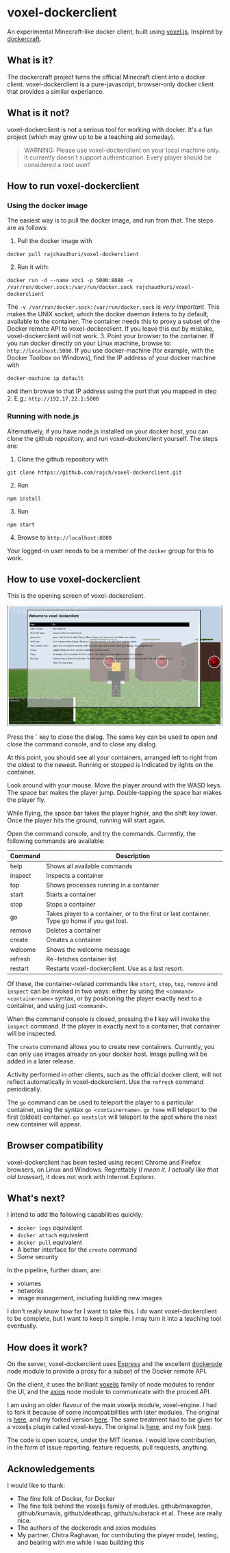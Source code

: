 # voxel-dockerclient
An experimental Minecraft-like docker client, built using [voxel.js](http://voxeljs.com/). Inspired by [dockercraft](https://github.com/docker/dockercraft).

## What is it?
The dockercraft project turns the official Minecraft client into a docker client. voxel-dockerclient is a pure-javascript, browser-only docker client that provides a similar experiance.

## What is it not?
voxel-dockerclient is not a serious tool for working with docker. It's a fun project (which may grow up to be a teaching aid someday).

> WARNING: Please use voxel-dockerclient on your local machine only.
> It currently doesn't support authentication.
> Every player should be considered a root user! 

## How to run voxel-dockerclient
### Using the docker image
The easiest way is to pull the docker image, and run from that. The steps are as follows:

1. Pull the docker image with

  ```
  docker pull rajchaudhuri/voxel-dockerclient
  ```
2. Run it with:

  ```
  docker run -d --name vdc1 -p 5000:8080 -v /var/run/docker.sock:/var/run/docker.sock rajchaudhuri/voxel-dockerclient
  ```

  The  `-v /var/run/docker.sock:/var/run/docker.sock` is *very important*. This makes the UNIX socket, which the docker daemon listens to by default, available to the container. The container needs this to proxy a subset of the Docker remote API to voxel-dockerclient. If you leave this out by mistake, voxel-dockerclient will not work.
3. Point your browser to the container. If you run docker directly on your Linux machine, browse to: `http://localhost:5000`.
  If you use docker-machine (for example, with the Docker Toolbox on Windows), find the IP address of your docker machine with
  
  ```
  docker-machine ip default
  ```
  and then browse to that IP address using the port that you mapped in step 2. E.g.: `http://192.17.22.1:5000`

### Running with node.js
Alternatively, if you have node.js installed on your docker host, you can clone the github repository, and run voxel-dockerclient yourself. The steps are:

1. Clone the github repository with

  ```
  git clone https://github.com/rajch/voxel-dockerclient.git
  ```
2. Run

  ```
  npm install
  ```
3. Run

  ```
  npm start
  ```
4. Browse to `http://localhost:8080`

Your logged-in user needs to be a member of the `docker` group for this to work.

## How to use voxel-dockerclient
This is the opening screen of voxel-dockerclient.

![Opening screen](docs/img/openingscreen.png)

Press the **\`** key to close the dialog. The same key can be used to open and close the command console, and to close any dialog.

At this point, you should see all your containers, arranged left to right from the oldest to the newest. Running or stopped is indicated by lights on the container.

Look around with your mouse. Move the player around with the WASD keys. The space bar makes the player jump. Double-tapping the space bar makes the player fly.

While flying, the space bar takes the player higher, and the shift key lower. Once the player hits the ground, running will start again.

Open the command console, and try the commands. Currently, the following commands are available:
    <table><thead><tr><th>Command</th><th>Description</th></tr></thead><tbody><tr><td>help</td><td>Shows all available commands</td></tr><tr><td>inspect</td><td>Inspects a container</td></tr><tr><td>top</td><td>Shows processes running in a container</td></tr><tr><td>start</td><td>Starts a container</td></tr><tr><td>stop</td><td>Stops a container</td></tr><tr><td>go</td><td>Takes player to a container, or to the first or last container. Type go home if you get lost.</td></tr><tr><td>remove</td><td>Deletes a container</td></tr><tr><td>create</td><td>Creates a container</td></tr><tr><td>welcome</td><td>Shows the welcome message</td></tr><tr><td>refresh</td><td>Re-fetches container list</td></tr><tr><td>restart</td><td>Restarts voxel-dockerclient. Use as a last resort.</td></tr></tbody></table>

Of these, the container-related commands like `start`, `stop`, `top`, `remove` and `inspect` can be invoked in two ways: either by using the `<command> <containername>` syntax, or by positioning the player exactly next to a container, and using just `<command>`.

When the command console is closed, pressing the **I** key will invoke the `inspect` command. If the player is exactly next to a container, that container will be inspected.

The `create` command allows you to create new containers. Currently, you can only use images already on your docker host. Image pulling will be added in a later release.

Activity performed in other clients, such as the official docker client, will not reflect automatically in voxel-dockerclient. Use the `refresh` command periodically.

The `go` command can be used to teleport the player to a particular container, using the syntax `go <containername>`. `go home` will teleport to the first (oldest) container. `go nextslot` will teleport to the spot where the next new container will appear. 

## Browser compatibility
voxel-dockerclient has been tested using recent Chrome and Firefox browsers, on Linux and Windows. Regrettably (*I mean it. I actually like that old browser*), it does not work with Internet Explorer.

## What's next?
I intend to add the following capabilities quickly:
* `docker logs` equivalent
* `docker attach` equivalent
* `docker pull` equivalent
* A better interface for the `create` command
* *Some* security

In the pipeline, further down, are:
* volumes
* networks
* image management, including building new images

I don't really know how far I want to take this. I do want voxel-dockerclient to be complete, but I want to keep it simple. I may turn it into a teaching tool eventually.

## How does it work?
On the server, voxel-dockerclient uses [Express](http://expressjs.com/) and the excellent [dockerode](https://github.com/apocas/dockerode) node module to provide a proxy for a subset of the Docker remote API.

On the client, it uses the brilliant [voxeljs](http://voxeljs.com/) family of node modules to render the UI, and the [axios](https://github.com/mzabriskie/axios) node module to communicate with the proxied API.

I am using an older flavour of the main voxeljs module, voxel-engine. I had to fork it because of some incompatibilities with later modules. The original is [here](https://github.com/maxogden/voxel-engine), and my forked version [here](https://github.com/rajch/voxel-engine).
The same treatment had to be given for a voxeljs plugin called voxel-keys. The original is [here](https://github.com/voxel/voxel-keys), and my fork [here](https://github.com/rajch/voxel-keys).

The code is open source, under the MIT license. I would love contribution, in the form of issue reporting, feature requests, pull requests, anything. 

## Acknowledgements
I would like to thank:
* The fine folk of Docker, for Docker
* The fine folk behind the voxeljs family of modules. github/maxogden, github/kumavis, github/deathcap, github/substack et al. These are really nice.
* The authors of the dockerode and axios modules
* My partner, Chitra Raghavan, for contributing the player model, testing, and bearing with me while I was building this
